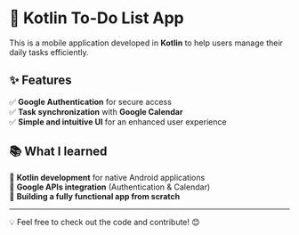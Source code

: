 # 📌 Kotlin To-Do List App  

This is a mobile application developed in **Kotlin** to help users manage their daily tasks efficiently.  

## ✨ Features  
✅ **Google Authentication** for secure access  
✅ **Task synchronization** with **Google Calendar**  
✅ **Simple and intuitive UI** for an enhanced user experience  

## 📚 What I learned  
🚀 **Kotlin development** for native Android applications  
🚀 **Google APIs integration** (Authentication & Calendar)  
🚀 **Building a fully functional app from scratch**  

---

💡 Feel free to check out the code and contribute! 😊  
